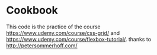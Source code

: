 # Cookbook

This code is the practice of the course https://www.udemy.com/course/css-grid/ and https://www.udemy.com/course/flexbox-tutorial/. thanks to http://petersommerhoff.com/

